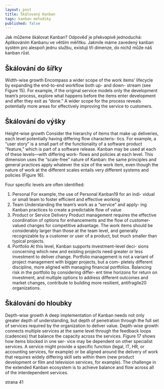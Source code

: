 ```yaml
---
layout: post
title: Škálovaný Kanban
tags: kanban metodiky
published: false
---
```


Jak můžeme škálovat Kanban? Odpověď je překvapivě jednoduchá:
Aplikováním Kanbanu ve větším měřítku. Jakmile máme zavedený
kanban systém pro alespoň jednu službu, existují tři dimenze,
do nichž může náš kanban růst.

## Škálování do šířky




Width-wise growth Encompass a wider scope of the work items’
lifecycle by expanding the end-to-end workflow both up- and down-
stream (see Figure 15). For example, if the original service models
only the development team’s process, explore what happens before
the items enter development and after they exit as “done.” A wider
scope for the process reveals potentially more areas for effectively
improving the service to customers.

## Škálování do výšky

Height-wise growth Consider the hierarchy of items that make up
deliveries, each level potentially having differing flow characteris-
tics. For example, a “user story” is a small part of the functionality
of a software product “feature,” which is part of a software release.
Kanban may be used at each of these levels—with differing work-
flows and policies at each level. This dimension uses the “scale-free”
nature of Kanban: the same principles and general practices apply
whatever the size of the work item, even though the nature of work
at the different scales entails very different systems and policies
(Figure 16).

Four specific levels are often identified:
1. Personal For example, the use of Personal Kanban19 for an indi-
vidual or small team to foster efficient and effective working
2. Team Understanding the team’s work as a “service” and apply-
ing Kanban practices to create a predictable flow of value
3. Product or Service Delivery Product management requires the
effective coordination of options for enhancements and the flow
of customer-valued changes for competitive advantage. The work
items should be considerably larger than those at the team level,
and generally recognizable by a customer or user of a product,
but much smaller than typical projects.
4. Portfolio At this level, Kanban supports investment-level deci-
sions concerning which new and existing projects need greater
or less investment to deliver change. Portfolio management is not
a variant of project management with bigger projects, but a com-
pletely different discipline, more aligned with managing financial
portfolios. Balancing risk in the portfolio by considering differ-
ent time horizons for return on investment, and multiple options
to address different outcomes and market changes, contribute to
building more resilient, antifragile20 organizations.

## Škálování do hloubky

Depth-wise growth A deep implementation of Kanban needs
not only greater depth of understanding, but depth of penetration
through the full set of services required by the organization to deliver
value. Depth-wise growth connects multiple services at the same
level through the feedback loops (cadences) that balance the capacity
across the services. Figure 17 shows how items blocked in one ser-
vice may be dependent on other specialist services. A service might
provide a specific function (legal, IT, HR, or accounting services,
for example) or be aligned around the delivery of work that requires
widely differing skill sets within them (new product development
or film and television services, for example). The challenge in the
extended Kanban ecosystem is to achieve balance and flow across all
of the interdependent services.




strana 41

